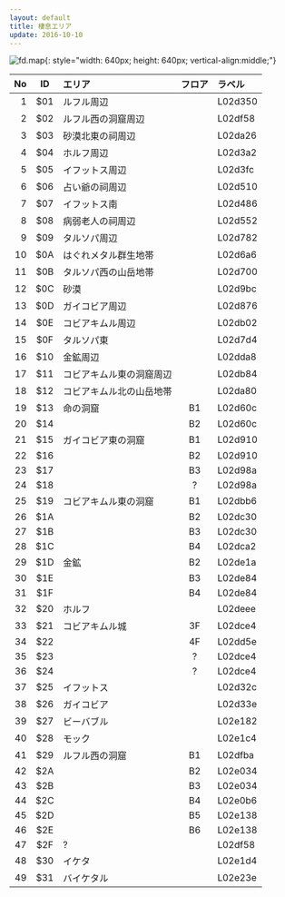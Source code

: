 ```yaml
---
layout: default
title: 棲息エリア
update: 2016-10-10
---
```


![fd.map](http://drive.google.com/uc?export=view&id=0B-YHzIYC8HPdRTlvREljZXdocHM){: style="width: 640px; height: 640px; vertical-align:middle;"}

| No | ID  | エリア | フロア | ラベル |
|---:|:---:|:-------|:------:|:-------|
|  1 | $01 | ルフル周辺 |  | L02d350 |
|  2 | $02 | ルフル西の洞窟周辺 |  | L02df58 |
|  3 | $03 | 砂漠北東の祠周辺 |  | L02da26 |
|  4 | $04 | ホルフ周辺 |  | L02d3a2 |
|  5 | $05 | イフットス周辺 |  | L02d3fc |
|  6 | $06 | 占い爺の祠周辺 |  | L02d510 |
|  7 | $07 | イフットス南 |  | L02d486 |
|  8 | $08 | 病弱老人の祠周辺 |  | L02d552 |
|  9 | $09 | タルソパ周辺 |  | L02d782 |
| 10 | $0A | はぐれメタル群生地帯 |  | L02d6a6 |
| 11 | $0B | タルソパ西の山岳地帯 |  | L02d700 |
| 12 | $0C | 砂漠 |  | L02d9bc |
| 13 | $0D | ガイコビア周辺 |  | L02d876 |
| 14 | $0E | コビアキムル周辺 |  | L02db02 |
| 15 | $0F | タルソパ東 |  | L02d7d4 |
| 16 | $10 | 金鉱周辺 |  | L02dda8 |
| 17 | $11 | コビアキムル東の洞窟周辺 |  | L02db84 |
| 18 | $12 | コビアキムル北の山岳地帯 |  | L02da80 |
| 19 | $13 | 命の洞窟 | B1 | L02d60c |
| 20 | $14 |  | B2 | L02d60c |
| 21 | $15 | ガイコビア東の洞窟 | B1 | L02d910 |
| 22 | $16 |  | B2 | L02d910 |
| 23 | $17 |  | B3 | L02d98a |
| 24 | $18 |  | ? | L02d98a |
| 25 | $19 | コビアキムル東の洞窟 | B1 | L02dbb6 |
| 26 | $1A |  | B2 | L02dc30 |
| 27 | $1B |  | B3 | L02dc30 |
| 28 | $1C |  | B4 | L02dca2 |
| 29 | $1D | 金鉱 | B2 | L02de1a |
| 30 | $1E |  | B3 | L02de84 |
| 31 | $1F |  | B4 | L02de84 |
| 32 | $20 | ホルフ |  | L02deee |
| 33 | $21 | コビアキムル城 | 3F | L02dce4 |
| 34 | $22 |  | 4F | L02dd5e |
| 35 | $23 |  | ? | L02dce4 |
| 36 | $24 |  | ? | L02dce4 |
| 37 | $25 | イフットス |  | L02d32c |
| 38 | $26 | ガイコビア |  | L02d33e |
| 39 | $27 | ビーバブル |  | L02e182 |
| 40 | $28 | モック |  | L02e1c4 |
| 41 | $29 | ルフル西の洞窟 | B1 | L02dfba |
| 42 | $2A |  | B2 | L02e034 |
| 43 | $2B |  | B3 | L02e034 |
| 44 | $2C |  | B4 | L02e0b6 |
| 45 | $2D |  | B5 | L02e138 |
| 46 | $2E |  | B6 | L02e138 |
| 47 | $2F | ? |  | L02df58 |
| 48 | $30 | イケタ |  | L02e1d4 |
| 49 | $31 | バイケタル |  | L02e23e |
